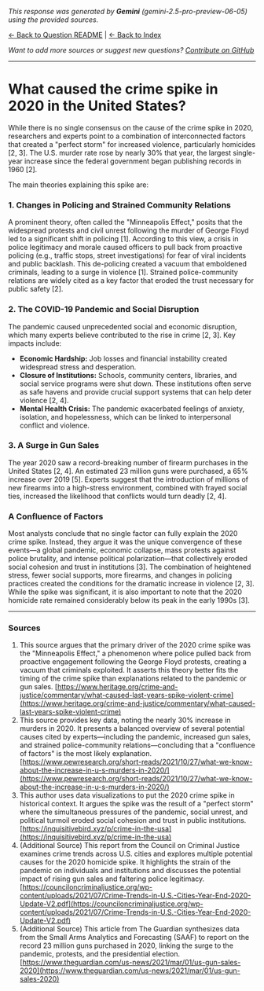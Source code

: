 <!-- 
Generated by: gemini
Model: gemini-2.5-pro-preview-06-05
Prompt type: sources
Generated at: 2025-06-12T11:02:36.966668
-->

*This response was generated by **Gemini** (gemini-2.5-pro-preview-06-05) using the provided sources.*

[← Back to Question README](README.md) | [← Back to Index](../README.md)

*Want to add more sources or suggest new questions? [Contribute on GitHub](https://github.com/justinwest/SuggestedSources)*

---

# What caused the crime spike in 2020 in the United States?

While there is no single consensus on the cause of the crime spike in 2020, researchers and experts point to a combination of interconnected factors that created a "perfect storm" for increased violence, particularly homicides [2, 3]. The U.S. murder rate rose by nearly 30% that year, the largest single-year increase since the federal government began publishing records in 1960 [2].

The main theories explaining this spike are:

### 1. Changes in Policing and Strained Community Relations
A prominent theory, often called the "Minneapolis Effect," posits that the widespread protests and civil unrest following the murder of George Floyd led to a significant shift in policing [1]. According to this view, a crisis in police legitimacy and morale caused officers to pull back from proactive policing (e.g., traffic stops, street investigations) for fear of viral incidents and public backlash. This de-policing created a vacuum that emboldened criminals, leading to a surge in violence [1]. Strained police-community relations are widely cited as a key factor that eroded the trust necessary for public safety [2].

### 2. The COVID-19 Pandemic and Social Disruption
The pandemic caused unprecedented social and economic disruption, which many experts believe contributed to the rise in crime [2, 3]. Key impacts include:
*   **Economic Hardship:** Job losses and financial instability created widespread stress and desperation.
*   **Closure of Institutions:** Schools, community centers, libraries, and social service programs were shut down. These institutions often serve as safe havens and provide crucial support systems that can help deter violence [2, 4].
*   **Mental Health Crisis:** The pandemic exacerbated feelings of anxiety, isolation, and hopelessness, which can be linked to interpersonal conflict and violence.

### 3. A Surge in Gun Sales
The year 2020 saw a record-breaking number of firearm purchases in the United States [2, 4]. An estimated 23 million guns were purchased, a 65% increase over 2019 [5]. Experts suggest that the introduction of millions of new firearms into a high-stress environment, combined with frayed social ties, increased the likelihood that conflicts would turn deadly [2, 4].

### A Confluence of Factors
Most analysts conclude that no single factor can fully explain the 2020 crime spike. Instead, they argue it was the unique convergence of these events—a global pandemic, economic collapse, mass protests against police brutality, and intense political polarization—that collectively eroded social cohesion and trust in institutions [3]. The combination of heightened stress, fewer social supports, more firearms, and changes in policing practices created the conditions for the dramatic increase in violence [2, 3]. While the spike was significant, it is also important to note that the 2020 homicide rate remained considerably below its peak in the early 1990s [3].

***

### Sources

1.  This source argues that the primary driver of the 2020 crime spike was the "Minneapolis Effect," a phenomenon where police pulled back from proactive engagement following the George Floyd protests, creating a vacuum that criminals exploited. It asserts this theory better fits the timing of the crime spike than explanations related to the pandemic or gun sales. [https://www.heritage.org/crime-and-justice/commentary/what-caused-last-years-spike-violent-crime](https://www.heritage.org/crime-and-justice/commentary/what-caused-last-years-spike-violent-crime)
2.  This source provides key data, noting the nearly 30% increase in murders in 2020. It presents a balanced overview of several potential causes cited by experts—including the pandemic, increased gun sales, and strained police-community relations—concluding that a "confluence of factors" is the most likely explanation. [https://www.pewresearch.org/short-reads/2021/10/27/what-we-know-about-the-increase-in-u-s-murders-in-2020/](https://www.pewresearch.org/short-reads/2021/10/27/what-we-know-about-the-increase-in-u-s-murders-in-2020/)
3.  This author uses data visualizations to put the 2020 crime spike in historical context. It argues the spike was the result of a "perfect storm" where the simultaneous pressures of the pandemic, social unrest, and political turmoil eroded social cohesion and trust in public institutions. [https://inquisitivebird.xyz/p/crime-in-the-usa](https://inquisitivebird.xyz/p/crime-in-the-usa)
4.  (Additional Source) This report from the Council on Criminal Justice examines crime trends across U.S. cities and explores multiple potential causes for the 2020 homicide spike. It highlights the strain of the pandemic on individuals and institutions and discusses the potential impact of rising gun sales and faltering police legitimacy. [https://counciloncriminaljustice.org/wp-content/uploads/2021/07/Crime-Trends-in-U.S.-Cities-Year-End-2020-Update-V2.pdf](https://counciloncriminaljustice.org/wp-content/uploads/2021/07/Crime-Trends-in-U.S.-Cities-Year-End-2020-Update-V2.pdf)
5.  (Additional Source) This article from The Guardian synthesizes data from the Small Arms Analytics and Forecasting (SAAF) to report on the record 23 million guns purchased in 2020, linking the surge to the pandemic, protests, and the presidential election. [https://www.theguardian.com/us-news/2021/mar/01/us-gun-sales-2020](https://www.theguardian.com/us-news/2021/mar/01/us-gun-sales-2020)